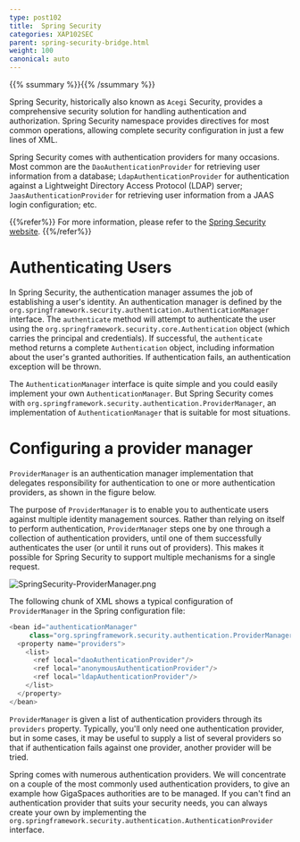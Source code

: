 ```yaml
---
type: post102
title:  Spring Security
categories: XAP102SEC
parent: spring-security-bridge.html
weight: 100
canonical: auto
---
```



{{% ssummary %}}{{% /ssummary %}}


Spring Security, historically also known as `Acegi` Security, provides a comprehensive security solution for handling authentication and authorization. Spring Security namespace provides directives for most common operations, allowing complete security configuration in just a few lines of XML.

Spring Security comes with authentication providers for many occasions. Most common are the `DaoAuthenticationProvider` for retrieving user information from a database; `LdapAuthenticationProvider` for authentication against a Lightweight Directory Access Protocol (LDAP) server; `JaasAuthenticationProvider` for retrieving user information from a JAAS login configuration; etc.

{{%refer%}}
For more information, please refer to the [Spring Security website](http://static.springsource.org/spring-security/site/index.html).
{{%/refer%}}

# Authenticating Users

In Spring Security, the authentication manager assumes the job of establishing a user's identity. An authentication manager is defined by the `org.springframework.security.authentication.AuthenticationManager` interface. The `authenticate` method will attempt to authenticate the user using the `org.springframework.security.core.Authentication` object (which carries the principal and credentials). If successful, the `authenticate` method returns a complete `Authentication` object, including information about the user's granted authorities. If authentication fails, an authentication exception will be thrown.

The `AuthenticationManager` interface is quite simple and you could easily implement your own `AuthenticationManager`. But Spring Security comes with `org.springframework.security.authentication.ProviderManager`, an implementation of `AuthenticationManager` that is suitable for most situations.

# Configuring a provider manager

`ProviderManager` is an authentication manager implementation that delegates responsibility for authentication to one or more authentication providers, as shown in the figure below.

The purpose of `ProviderManager` is to enable you to authenticate users against multiple identity management sources. Rather than relying on itself to perform authentication, `ProviderManager` steps one by one through a collection of authentication providers, until one of them successfully authenticates the user (or until it runs out of providers). This makes it possible for Spring Security to support multiple mechanisms for a single request.

![SpringSecurity-ProviderManager.png](/attachment_files/SpringSecurity-ProviderManager.png)

The following chunk of XML shows a typical configuration of `ProviderManager` in the Spring configuration file:


```java
<bean id="authenticationManager"
     class="org.springframework.security.authentication.ProviderManager">
  <property name="providers">
    <list>
      <ref local="daoAuthenticationProvider"/>
      <ref local="anonymousAuthenticationProvider"/>
      <ref local="ldapAuthenticationProvider"/>
    </list>
  </property>
</bean>
```

`ProviderManager` is given a list of authentication providers through its `providers` property. Typically, you'll only need one authentication provider, but in some cases, it may be useful to supply a list of several providers so that if authentication fails against one provider, another provider will be tried.

Spring comes with numerous authentication providers. We will concentrate on a couple of the most commonly used authentication providers, to give an example how GigaSpaces authorities are to be managed. If you can't find an authentication provider that suits your security needs, you can always create your own by implementing the `org.springframework.security.authentication.AuthenticationProvider` interface.

